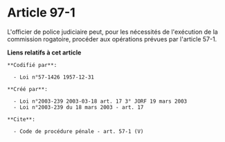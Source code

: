 # Article 97-1

L'officier de police judiciaire peut, pour les nécessités de l'exécution de la commission rogatoire, procéder aux opérations
prévues par l'article 57-1.

**Liens relatifs à cet article**

	**Codifié par**:

	  - Loi n°57-1426 1957-12-31

	**Créé par**:

	  - Loi n°2003-239 2003-03-18 art. 17 3° JORF 19 mars 2003
	  - Loi n°2003-239 du 18 mars 2003 - art. 17

	**Cite**:

	  - Code de procédure pénale - art. 57-1 (V)
